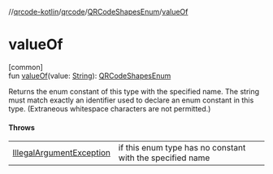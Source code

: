 //[qrcode-kotlin](../../../index.md)/[qrcode](../index.md)/[QRCodeShapesEnum](index.md)/[valueOf](value-of.md)

# valueOf

[common]\
fun [valueOf](value-of.md)(value: [String](https://kotlinlang.org/api/latest/jvm/stdlib/kotlin-stdlib/kotlin/-string/index.html)): [QRCodeShapesEnum](index.md)

Returns the enum constant of this type with the specified name. The string must match exactly an identifier used to declare an enum constant in this type. (Extraneous whitespace characters are not permitted.)

#### Throws

| | |
|---|---|
| [IllegalArgumentException](https://kotlinlang.org/api/latest/jvm/stdlib/kotlin-stdlib/kotlin/-illegal-argument-exception/index.html) | if this enum type has no constant with the specified name |
